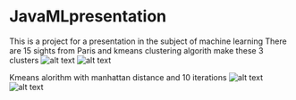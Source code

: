 # JavaMLpresentation
This is a project for a presentation in the subject of machine learning
There are 15 sights from Paris and  kmeans clustering algorith make these 3 clusters
![alt text](https://user-images.githubusercontent.com/36935403/49287345-d67b8300-f4a5-11e8-8dd5-858d9e920c01.PNG)
![alt text](https://user-images.githubusercontent.com/36935403/49287517-73d6b700-f4a6-11e8-9b08-6703a90f3d74.PNG)

Kmeans alorithm with manhattan distance and 10 iterations
![alt text](https://user-images.githubusercontent.com/36935403/49287345-d67b8300-f4a5-11e8-8dd5-858d9e920c01.PNG)
![alt text](https://user-images.githubusercontent.com/36935403/49287520-7507e400-f4a6-11e8-8e71-286405758341.PNG)
